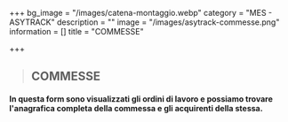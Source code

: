 +++
bg_image = "/images/catena-montaggio.webp"
category = "MES - ASYTRACK"
description = ""
image = "/images/asytrack-commesse.png"
information = []
title = "COMMESSE"

+++
> ## COMMESSE

#### In questa form sono visualizzati gli ordini di lavoro e possiamo trovare l'anagrafica completa della commessa e gli acquirenti della stessa.